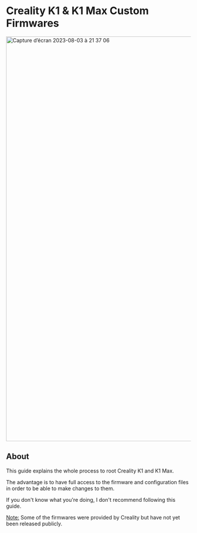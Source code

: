 # Creality K1 & K1 Max Custom Firmwares

<img width="1102" alt="Capture d’écran 2023-08-03 à 21 37 06" src="https://github.com/Guilouz/Creality-K1-and-K1-Max/assets/12702322/c0815e43-74c2-45ce-bf22-3827034d51cb">

## About

This guide explains the whole process to root Creality K1 and K1 Max.

The advantage is to have full access to the firmware and configuration files in order to be able to make changes to them.

If you don't know what you're doing, I don't recommend following this guide.

<u>Note:</u> Some of the firmwares were provided by Creality but have not yet been released publicly.

<br />